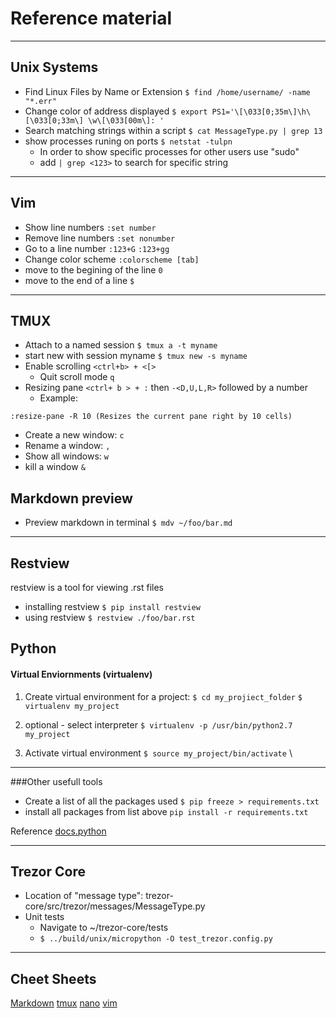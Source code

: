 # Reference material
______

## Unix Systems
* Find Linux Files by Name or Extension
`$ find /home/username/ -name "*.err"`
* Change color of address displayed
`$ export PS1='\[\033[0;35m\]\h\[\033[0;33m\] \w\[\033[00m\]: '`
* Search matching strings within a script
`$ cat MessageType.py | grep 13`
* show processes runing on ports
`$ netstat -tulpn`
	* In order to show specific processes for other users use "sudo"
	* add `| grep <123>` to search for specific string 
______


## Vim

* Show line numbers 
`:set number`
* Remove line numbers
`:set nonumber`
* Go to a line number
`:123+G`
`:123+gg`
* Change color scheme 
`:colorscheme [tab]`
* move to the begining of the line 
`0`
* move to the end of a line 
`$`
______

## TMUX
* Attach to a named session
`$ tmux a -t myname`
* start new with session myname
`$ tmux new -s myname`
* Enable scrolling 
`<ctrl+b> + <[>`
	* Quit scroll mode 
`q`
* Resizing pane 
`<ctrl+ b > + :` then `-<D,U,L,R>` followed by a number
	* Example:

`:resize-pane -R 10 (Resizes the current pane right by 10 cells)`

* Create a new window: `c`
* Rename a window: `,`
* Show all windows: `w`
* kill a window `&`

## Markdown preview

* Preview markdown in terminal 
`$ mdv ~/foo/bar.md`
______
## Restview
restview is a tool for viewing .rst files<br/>

* installing restview
`$ pip install restview`
* using restview
`$ restview ./foo/bar.rst`

## Python 
#### Virtual Enviornments (virtualenv)

1. Create virtual environment for a project: 
`$ cd my_projiect_folder`
`$ virtualenv my_project`

2. optional - select interpreter 
`$ virtualenv -p /usr/bin/python2.7 my_project`

3. Activate virtual environment
`$ source my_project/bin/activate` \\
______

###Other usefull tools
* Create a list of all the packages used
`$ pip freeze > requirements.txt` 
* install all packages from list above
`pip install -r requirements.txt`

Reference [docs.python](https://docs.python-guide.org/dev/virtualenvs/)
______
## Trezor Core

* Location of "message type": trezor-core/src/trezor/messages/MessageType.py
* Unit tests
	* Navigate to ~/trezor-core/tests
	* `$ ../build/unix/micropython -O test_trezor.config.py`
______
## Cheet Sheets
[Markdown](https://github.com/adam-p/markdown-here/wiki/Markdown-Cheatsheet#links) 
[tmux](https://gist.github.com/MohamedAlaa/2961058)
[nano](https://www.codexpedia.com/text-editor/nano-text-editor-command-cheatsheet/)
[vim](https://vim.rtorr.com/)

